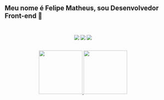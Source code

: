 ## Meu nome é Felipe Matheus, sou Desenvolvedor Front-end :wave:

<br>



<div align="center"> 

  <a href="https://instagram.com/itsfematheus" target="_blank"><img src="https://img.shields.io/badge/-Instagram-%23E4405F?style=for-the-badge&logo=instagram&logoColor=white" target="_blank"></a>
  <a href = "mailto:felipematheusdev@gmail.com"><img src="https://img.shields.io/badge/-Gmail-%23333?style=for-the-badge&logo=gmail&logoColor=white" target="_blank"></a>
  <a href="https://br.linkedin.com/in/gomestzx" target="_blank"><img src="https://img.shields.io/badge/-LinkedIn-%230077B5?style=for-the-badge&logo=linkedin&logoColor=white" target="_blank"></a> 
 
 
</div>

<br>

</div>

 <div align="center" >
  <a href="https://github.com/gomestzx">
  <img height="140em" src="https://github-readme-stats.vercel.app/api?username=gomestzx&show_icons=true&theme=dracula&include_all_commits=true&count_private=true"/>
  <img height="140em" src="https://github-readme-stats.vercel.app/api/top-langs/?username=gomestzx&layout=compact&langs_count=7&theme=dracula"/>
</div>
 
 <br>
